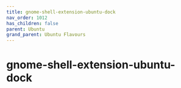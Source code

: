 ```yaml
---
title: gnome-shell-extension-ubuntu-dock
nav_order: 1012
has_children: false
parent: Ubuntu
grand_parent: Ubuntu Flavours
---
```



# gnome-shell-extension-ubuntu-dock
